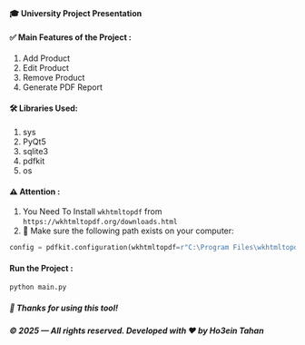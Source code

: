 #### 🎓 University Project Presentation

#### ✅ Main Features of the Project :
1. Add Product
2. Edit Product
3. Remove Product
4. Generate PDF Report

#### 🛠️ Libraries Used:
1. sys
2. PyQt5
3. sqlite3
4. pdfkit
5. os

#### ⚠️ Attention :
1. You Need To Install `wkhtmltopdf` from `https://wkhtmltopdf.org/downloads.html`
2. 📌 Make sure the following path exists on your computer:
``` python 
config = pdfkit.configuration(wkhtmltopdf=r"C:\Program Files\wkhtmltopdf\bin\wkhtmltopdf.exe")
```

#### Run the Project :
``` python
python main.py
```

##### 🙏 Thanks for using this tool!

##### © 2025 — All rights reserved. Developed with ❤️ by Ho3ein Tahan